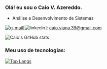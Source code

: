 ### Olá! eu sou o Caio V. Azereddo.
<ul>
    <li> Análise e Desenvolvimento de Sistemas 
</ul>

[![g-mail](https://img.shields.io/badge/Gmail-D14836?style=for-the-badge&logo=gmail&logoColor=white)](caio.viana.39@gmail.com)[![linkedin](https://img.shields.io/badge/LinkedIn-0077B5?style=for-the-badge&logo=linkedin&logoColor=white)]: caio.viana.39@gmail.com

![Caio's GitHub stats](https://github-readme-stats.vercel.app/api?username=CaioVAzeredo&show_icons=true&theme=dracula)

### Meu uso de tecnologias: 
[![Top Langs](https://github-readme-stats.vercel.app/api/top-langs/?username=CaioVAzeredo&hide_progress=true)](https://github.com/CaioVAzeredo/github-readme-stats)
<!--
**CaioVAzeredo/caioVAzeredo** is a ✨ _special_ ✨ repository because its `README.md` (this file) appears on your GitHub profile.

Here are some ideas to get you started:

- 🔭 I’m currently working on ...
- 🌱 I’m currently learning ...
- 👯 I’m looking to collaborate on ...
- 🤔 I’m looking for help with ...
- 💬 Ask me about ...
- 📫 How to reach me: ...
- 😄 Pronouns: ...
- ⚡ Fun fact: ...
-->
